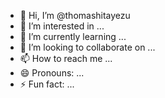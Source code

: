 - 👋 Hi, I’m @thomashitayezu
- 👀 I’m interested in ...
- 🌱 I’m currently learning ...
- 💞️ I’m looking to collaborate on ...
- 📫 How to reach me ...
- 😄 Pronouns: ...
- ⚡ Fun fact: ...

<!---
thomashitayezu/thomashitayezu is a ✨ special ✨ repository because its `README.md` (this file) appears on your GitHub profile.
You can click the Preview link to take a look at your changes.
--->
